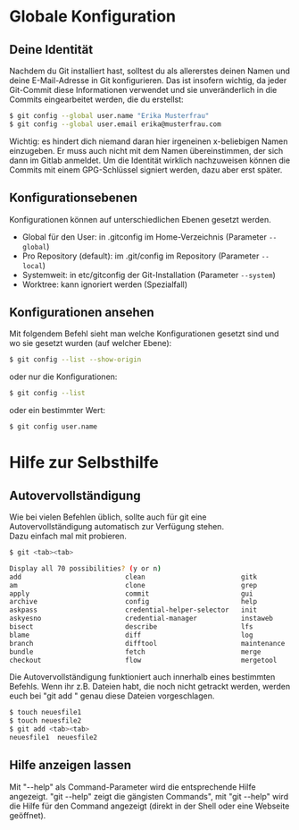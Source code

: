 # Globale Konfiguration

## Deine Identität

Nachdem du Git installiert hast, solltest du als allererstes deinen Namen und deine E-Mail-Adresse in Git konfigurieren. Das ist insofern wichtig, da jeder Git-Commit diese Informationen verwendet und sie unveränderlich in die Commits eingearbeitet werden, die du erstellst:

```bash
$ git config --global user.name "Erika Musterfrau"
$ git config --global user.email erika@musterfrau.com
```

Wichtig: es hindert dich niemand daran hier irgeneinen x-beliebigen Namen einzugeben. Er muss auch nicht mit dem Namen übereinstimmen, der sich dann im Gitlab anmeldet.
Um die Identität wirklich nachzuweisen können die Commits mit einem GPG-Schlüssel signiert werden, dazu aber erst später.

## Konfigurationsebenen

Konfigurationen können auf unterschiedlichen Ebenen gesetzt werden.

- Global für den User: in .gitconfig im Home-Verzeichnis (Parameter `--global`)
- Pro Repository (default): im .git/config im Repository (Parameter `--local`)
- Systemweit: in etc/gitconfig der Git-Installation (Parameter `--system`)
- Worktree: kann ignoriert werden (Spezialfall)
  
## Konfigurationen ansehen

Mit folgendem Befehl sieht man welche Konfigurationen gesetzt sind und wo sie gesetzt wurden (auf welcher Ebene):

```bash
$ git config --list --show-origin
```

oder nur die Konfigurationen:

```bash
$ git config --list
```

oder ein bestimmter Wert:

```bash
$ git config user.name
```


# Hilfe zur Selbsthilfe

## Autovervollständigung

Wie bei vielen Befehlen üblich, sollte auch für git eine Autovervollständigung automatisch zur Verfügung stehen.<br>
Dazu einfach mal mit <tab><tab> probieren.

```bash
$ git <tab><tab>

Display all 70 possibilities? (y or n)
add                          clean                        gitk                         pull                         send-email
am                           clone                        grep                         push                         shortlog
apply                        commit                       gui                          range-diff                   show
archive                      config                       help                         rebase                       show-branch
askpass                      credential-helper-selector   init                         reflog                       sparse-checkout
askyesno                     credential-manager           instaweb                     remote                       stage
bisect                       describe                     lfs                          repack                       stash
blame                        diff                         log                          replace                      status
branch                       difftool                     maintenance                  request-pull                 submodule
bundle                       fetch                        merge                        reset                        switch
checkout                     flow                         mergetool                    restore                      tag
```

Die Autovervollständigung funktioniert auch innerhalb eines bestimmten Befehls.
Wenn ihr z.B. Dateien habt, die noch nicht getrackt werden, werden  euch bei "git add <tab><tab>" genau diese Dateien vorgeschlagen.

```bash
$ touch neuesfile1
$ touch neuesfile2
$ git add <tab><tab>
neuesfile1  neuesfile2
```

## Hilfe anzeigen lassen

Mit "--help" als Command-Parameter wird die entsprechende Hilfe angezeigt. "git --help" zeigt die gängisten Commands", mit "git <command> --help" wird die Hilfe für den Command angezeigt (direkt in der Shell oder eine Webseite geöffnet).
